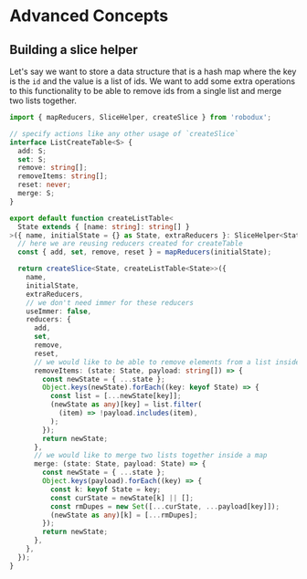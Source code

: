 # Advanced Concepts

## Building a slice helper

Let's say we want to store a data structure that is a hash map where the key is
the `id` and the value is a list of ids. We want to add some extra operations to
this functionality to be able to remove ids from a single list and merge two
lists together.

```ts
import { mapReducers, SliceHelper, createSlice } from 'robodux';

// specify actions like any other usage of `createSlice`
interface ListCreateTable<S> {
  add: S;
  set: S;
  remove: string[];
  removeItems: string[];
  reset: never;
  merge: S;
}

export default function createListTable<
  State extends { [name: string]: string[] }
>({ name, initialState = {} as State, extraReducers }: SliceHelper<State>) {
  // here we are reusing reducers created for createTable
  const { add, set, remove, reset } = mapReducers(initialState);

  return createSlice<State, createListTable<State>>({
    name,
    initialState,
    extraReducers,
    // we don't need immer for these reducers
    useImmer: false,
    reducers: {
      add,
      set,
      remove,
      reset,
      // we would like to be able to remove elements from a list inside a map
      removeItems: (state: State, payload: string[]) => {
        const newState = { ...state };
        Object.keys(newState).forEach((key: keyof State) => {
          const list = [...newState[key]];
          (newState as any)[key] = list.filter(
            (item) => !payload.includes(item),
          );
        });
        return newState;
      },
      // we would like to merge two lists together inside a map
      merge: (state: State, payload: State) => {
        const newState = { ...state };
        Object.keys(payload).forEach((key) => {
          const k: keyof State = key;
          const curState = newState[k] || [];
          const rmDupes = new Set([...curState, ...payload[key]]);
          (newState as any)[k] = [...rmDupes];
        });
        return newState;
      },
    },
  });
}
```
